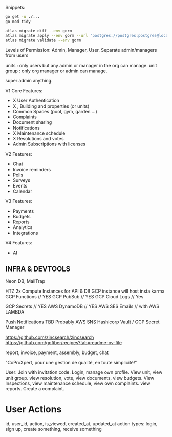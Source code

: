 Snippets:
```bash
go get -u ./... 
go mod tidy

atlas migrate diff --env gorm 
atlas migrate apply --env gorm --url "postgres://postgres:postgres@localhost:5432/coproxpert_db?sslmode=disable&search_path=public" --revisions-schema true
atlas migrate validate --env gorm 
```

Levels of Permission: Admin, Manager, User.
Separate admin/managers from users

units : only users but any admin or manager in the org can manage.
unit group : only org manager or admin can manage.

super admin anything.

V1 Core Features:
- X User Authentication
- X , Building and properties (or units)
-  Common Spaces (pool, gym, garden ...)
-  Complaints
-  Document sharing
-  Notifications
- X Maintenance schedule
- X Resolutions and votes
-  Admin Subscriptions with licenses

V2 Features:
- Chat
- Invoice reminders
- Polls
- Surveys
- Events
- Calendar

V3 Features:
- Payments
- Budgets
- Reports
- Analytics
- Integrations

V4 Features:
- AI

## INFRA & DEVTOOLS
Neon DB, MailTrap

HTZ 2x Compute Instances for API & DB
GCP instance will host insta karma
GCP Functions // YES
GCP PubSub // YES
GCP Cloud Logs // Yes

GCP Secrets // YES
AWS DynamoDB // YES
AWS SES Emails // with AWS LAMBDA

Push Notifications TBD Probably AWS SNS
Hashicorp Vault / GCP Secret Manager


https://github.com/zincsearch/zincsearch
https://github.com/gofiber/recipes?tab=readme-ov-file

report, invoice, payment, assembly, budget, chat

"CoProXpert, pour une gestion de qualité, en toute simplicité!"

User:
Join with invitation code.
Login, manage own profile.
View unit, view unit group. view resolution, vote, view documents, view budgets.
View Inspections, view maintenance schedule, view own complaints. view reports.
Create a complaint.


# User Actions
id, user_id, action, is_viewed, created_at, updated_at
action types: login, sign up, create something, receive something